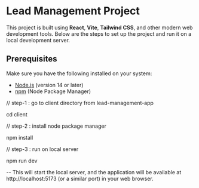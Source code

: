 # Lead Management Project

This project is built using **React**, **Vite**, **Tailwind CSS**, and other modern web development tools. Below are the steps to set up the project and run it on a local development server.

## Prerequisites

Make sure you have the following installed on your system:
- [Node.js](https://nodejs.org/en/download/) (version 14 or later)
- [npm](https://www.npmjs.com/get-npm) (Node Package Manager)

// step-1 : go to client directory from lead-management-app

 cd client

// step-2 : install node package manager

npm install

// step-3 : run on local server

npm run dev

-- This will start the local server, and the application will be available at http://localhost:5173 (or a similar port) in your web browser.

